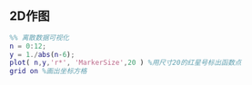 ## 2D作图

```matlab
%% 离散数据可视化
n = 0:12;
y = 1./abs(n-6);
plot( n,y,'r*', 'MarkerSize',20 ) %用尺寸20的红星号标出函数点
grid on %画出坐标方格
```

